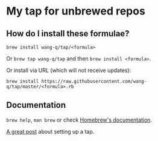 # My tap for unbrewed repos

## How do I install these formulae?

`brew install wang-q/tap/<formula>`

Or `brew tap wang-q/tap` and then `brew install <formula>`.

Or install via URL (which will not receive updates):

```
brew install https://raw.githubusercontent.com/wang-q/tap/master/<formula>.rb
```

## Documentation

`brew help`, `man brew` or check [Homebrew's documentation](https://github.com/Homebrew/homebrew/tree/master/share/doc/homebrew#readme).

[A great post](http://formalfriday.club/2015/01/05/creating-your-own-homebrew-tap-and-formula.html) about setting up a tap.
